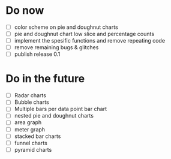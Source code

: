# Do now

- [ ] color scheme on pie and doughnut charts
- [ ] pie and doughnut chart low slice and percentage counts
- [ ] implement the spesific functions and remove repeating code
- [ ] remove remaining bugs & glitches
- [ ] publish release 0.1

# Do in the future

- [ ] Radar charts
- [ ] Bubble charts
- [ ] Multiple bars per data point bar chart
- [ ] nested pie and doughnut charts
- [ ] area graph
- [ ] meter graph
- [ ] stacked bar charts
- [ ] funnel charts
- [ ] pyramid charts